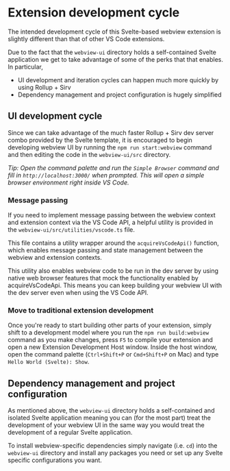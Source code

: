 # Extension development cycle

The intended development cycle of this Svelte-based webview extension is slightly different than that of other VS Code extensions.

Due to the fact that the `webview-ui` directory holds a self-contained Svelte application we get to take advantage of some of the perks that that enables. In particular,

- UI development and iteration cycles can happen much more quickly by using Rollup + Sirv
- Dependency management and project configuration is hugely simplified

## UI development cycle

Since we can take advantage of the much faster Rollup + Sirv dev server combo provided by the Svelte template, it is encouraged to begin developing webview UI by running the `npm run start:webview` command and then editing the code in the `webview-ui/src` directory.

_Tip: Open the command palette and run the `Simple Browser` command and fill in `http://localhost:3000/` when prompted. This will open a simple browser environment right inside VS Code._

### Message passing

If you need to implement message passing between the webview context and extension context via the VS Code API, a helpful utility is provided in the `webview-ui/src/utilities/vscode.ts` file.

This file contains a utility wrapper around the `acquireVsCodeApi()` function, which enables message passing and state management between the webview and extension contexts.

This utility also enables webview code to be run in the dev server by using native web browser features that mock the functionality enabled by acquireVsCodeApi. This means you can keep building your webview UI with the dev server even when using the VS Code API.

### Move to traditional extension development

Once you're ready to start building other parts of your extension, simply shift to a development model where you run the `npm run build:webview` command as you make changes, press `F5` to compile your extension and open a new Extension Development Host window. Inside the host window, open the command palette (`Ctrl+Shift+P` or `Cmd+Shift+P` on Mac) and type `Hello World (Svelte): Show`.

## Dependency management and project configuration

As mentioned above, the `webview-ui` directory holds a self-contained and isolated Svelte application meaning you can (for the most part) treat the development of your webview UI in the same way you would treat the development of a regular Svelte application.

To install webview-specific dependencies simply navigate (i.e. `cd`) into the `webview-ui` directory and install any packages you need or set up any Svelte specific configurations you want.
